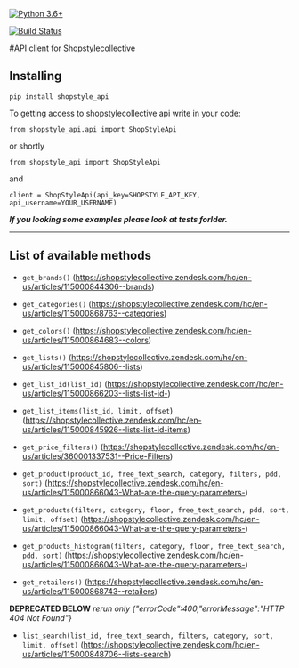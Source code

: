 [![Python 3.6+](https://img.shields.io/badge/python-3.6+-blue.svg)](https://www.python.org/downloads/release/python-360/)

[![Build Status](https://travis-ci.com/aorzh/shopstyle_api.svg?branch=master)](https://travis-ci.com/aorzh/shopstyle_api)

#API client for Shopstylecollective

## Installing

 `pip install shopstyle_api`

To getting access to shopstylecollective api write in your code:

`from shopstyle_api.api import ShopStyleApi`

or shortly

`from shopstyle_api import ShopStyleApi`

and 

`client = ShopStyleApi(api_key=SHOPSTYLE_API_KEY, api_username=YOUR_USERNAME)`


***If you looking some examples please look at tests forlder.***


-------------

## List of available methods

* `get_brands()` (https://shopstylecollective.zendesk.com/hc/en-us/articles/115000844306--brands)

* `get_categories()` (https://shopstylecollective.zendesk.com/hc/en-us/articles/115000868763--categories)

* `get_colors()` (https://shopstylecollective.zendesk.com/hc/en-us/articles/115000864683--colors)

* `get_lists()` (https://shopstylecollective.zendesk.com/hc/en-us/articles/115000845806--lists)

* `get_list_id(list_id)` (https://shopstylecollective.zendesk.com/hc/en-us/articles/115000866203--lists-list-id-)

* `get_list_items(list_id, limit, offset`) (https://shopstylecollective.zendesk.com/hc/en-us/articles/115000845926--lists-list-id-items)

* `get_price_filters()` (https://shopstylecollective.zendesk.com/hc/en-us/articles/360001337531--Price-Filters)

* `get_product(product_id, free_text_search, category, filters, pdd, sort)` (https://shopstylecollective.zendesk.com/hc/en-us/articles/115000866043-What-are-the-query-parameters-)

* `get_products(filters, category, floor, free_text_search, pdd, sort,
                     limit, offset)` (https://shopstylecollective.zendesk.com/hc/en-us/articles/115000866043-What-are-the-query-parameters-)

* `get_products_histogram(filters, category, floor, free_text_search, pdd, sort)` (https://shopstylecollective.zendesk.com/hc/en-us/articles/115000866043-What-are-the-query-parameters-)

* `get_retailers()` (https://shopstylecollective.zendesk.com/hc/en-us/articles/115000868743--retailers)

**DEPRECATED BELOW**
*rerun only {"errorCode":400,"errorMessage":"HTTP 404 Not Found"}*
* `list_search(list_id, free_text_search, filters, category, sort, limit, offset)` (https://shopstylecollective.zendesk.com/hc/en-us/articles/115000848706--lists-search)





